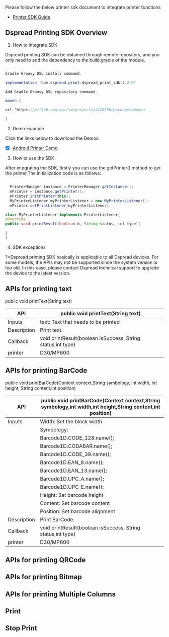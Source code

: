 Please follow the below printer sdk document to integrate printer functions
- [Printer SDK Guide](https://drive.google.com/file/d/1Dj5ATBWgj7eZPmXPmF_WVgHQCXrPLLxw/view?usp=sharing)

## Dspread Printing SDK Overview

 1. How to integrate SDK

Dspread printing SDK can be obtained through remote repository, and you only need to add the dependency to the build.gradle of the module.
``` java

Gradle Groovy DSL install command.

implementation 'com.dspread.print:dspread_print_sdk:1.2.0'

Add Gradle Groovy DSL repository command.

maven {

url 'https://gitlab.com/api/v4/projects/4128550/packages/maven'

}

``` 
 2. Demo Example

Click the links below to download the Demos.

<div style='color: blue'>

- [x] [Android Printer Demo](https://gitlab.com/dspread/android) 
    
</div>

 3. How to use the SDK

After integrating the SDK, firstly you can use the getPrinter() method to get the printer,The initialization code is as follows:

``` java

  PrinterManager instance = PrinterManager.getInstance();
  mPrinter = instance.getPrinter();
  mPrinter.initPrinter(this);
  MyPrinterListener myPrinterListener = new MyPrinterListener();
  mPrinter.setPrintListener(myPrinterListener);

class MyPrinterListener implements PrinterListener{
@Override
public void printResult(boolean b, String status, int type){

}
}
```
 4. SDK exceptions

 ?>Dspread printing SDK basically is applicable to all Dspread devices. For some models, the APIs may not be supported since the system version is too old. In this case, please contact Dspread technical support to upgrade the device to the latest version.

## APIs for printing text

public void printText(String text)


| API           | public void printText(String text)                         |
| --------      | ---------------------------------------------------------- |
| Inputs        | text: Text that needs to be printed                        |
| Description   | Print text.                                                |
| Callback      | void printResult(boolean isSuccess, String status,int type)| 
| printer       | D30/MP600                                                  |


## APIs for printing BarCode

public void printBarCode(Context context,String symbology, int width, int height, String content,int position)

| API           | public void printBarCode(Context context,String symbology,int width,int height,String content,int position)|
| --------      | ---------------------------------------------------------- |
| Inputs        |Width: Set the block width
                |Symbology:
                |Barcode1D.CODE_128.name();
                |Barcode1D.CODABAR.name();
                |Barcode1D.CODE_39.name();
                |Barcode1D.EAN_8.name();
                |Barcode1D.EAN_13.name();
                |Barcode1D.UPC_A.name();
                |Barcode1D.UPC_E.name();
                |Height: Set barcode height
                |Content: Set barcode content
                |Position: Set barcode alignment                             |
| Description   |Print BarCode.                                              |
| Callback      | void printResult(boolean isSuccess, String status,int type)| 
| printer       | D30/MP600                                                  |

## APIs for printing QRCode

## APIs for printing Bitmap

## APIs for printing Multiple Columns


## Print

## Stop Print

